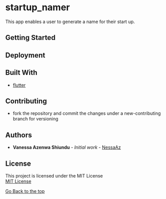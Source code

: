 # startup_namer

This app enables a user to generate a name for their start up. 


## Getting Started


## Deployment



## Built With

* [flutter](https://docs.flutter.dev/) 


## Contributing
* fork the repository and commit the changes under a new-contributing branch for versioning

## Authors

* **Vanessa Azenwa Shiundu** - *Initial work* - [NessaAz](https://github.com/NessaAz)

## License
This project is licensed under the MIT License  
[MIT License](./LICENSE)

 [Go Back to the top](#portfolio)
